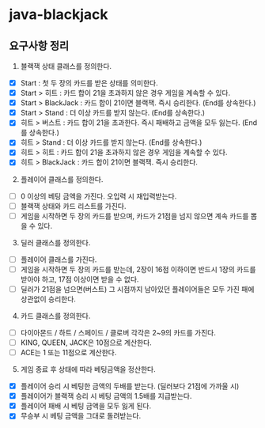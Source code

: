 # java-blackjack

## 요구사항 정리
1. 블랙잭 상태 클래스를 정의한다.
- [X] Start : 첫 두 장의 카드를 받은 상태를 의미한다.
- [X] Start > 히트 : 카드 합이 21을 초과하지 않은 경우 게임을 계속할 수 있다.
- [X] Start > BlackJack : 카드 합이 21이면 블랙잭. 즉시 승리한다. (End를 상속한다.)
- [X] Start > Stand :  더 이상 카드를 받지 않는다. (End를 상속한다.)
- [X] 히트 > 버스트 : 카드 합이 21을 초과한다. 즉시 패배하고 금액을 모두 잃는다. (End를 상속한다.)
- [X] 히트 > Stand : 더 이상 카드를 받지 않는다. (End를 상속한다.)
- [X] 히트 > 히트 : 카드 합이 21을 초과하지 않은 경우 게임을 계속할 수 있다.
- [X] 히트 > BlackJack : 카드 합이 21이면 블랙잭. 즉시 승리한다.

2. 플레이어 클래스를 정의한다. 
- [ ] 0 이상의 베팅 금액을 가진다. 오입력 시 재입력받는다.
- [ ] 블랙잭 상태와 카드 리스트를 가진다.
- [ ] 게임을 시작하면 두 장의 카드를 받으며, 카드가 21점을 넘지 않으면 계속 카드를 뽑을 수 있다.

3. 딜러 클래스를 정의한다.
- [ ] 플레이어 클래스를 가진다.
- [ ] 게임을 시작하면 두 장의 카드를 받는데, 2장이 16점 이하이면 반드시 1장의 카드를 받아야 하고, 17점 이상이면 받을 수 없다.
- [ ] 딜러가 21점을 넘으면(버스트) 그 시점까지 남아있던 플레이어들은 모두 가진 패에 상관없이 승리한다.

4. 카드 클래스를 정의한다.
- [ ] 다이아몬드 / 하트 / 스페이드 / 클로버 각각은 2~9의 카드를 가진다.
- [ ] KING, QUEEN, JACK은 10점으로 계산한다.
- [ ] ACE는 1 또는 11점으로 계산한다.

5. 게임 종료 후 상태에 따라 베팅금액을 정산한다.
- [X] 플레이어 승리 시 베팅한 금액의 두배를 받는다. (딜러보다 21점에 가까울 시)
- [X] 플레이어가 블랙잭 승리 시 베팅 금액의 1.5배를 지급받는다.
- [X] 플레이어 패배 시 베팅 금액을 모두 잃게 된다.
- [X] 무승부 시 베팅 금액을 그대로 돌려받는다.